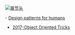 [![章节头](https://parg.co/UGo)](https://parg.co/b4z) 
  

﻿- [Design patterns for humans](https://github.com/kamranahmedse/design-patterns-for-humans/blob/master/README.md)
- [2017-Object Oriented Tricks](https://hackernoon.com/oo-tricks-the-art-of-command-query-separation-9343e50a3de0)